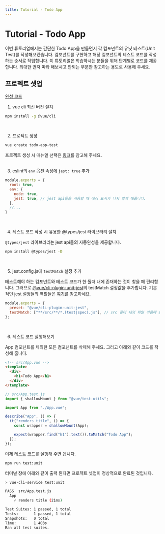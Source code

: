 ```yaml
---
title: Tutorial - Todo App
---
```


# Tutorial - Todo App

이번 튜토리얼에서는 간단한 Todo App을 만들면서 각 컴포넌트의 유닛 테스트(Unit Test)를 작성해보겠습니다. 컴포넌트를 구현하고 해당 컴포넌트의 테스트 코드를 작성하는 순서로 작업합니다. 이 튜토리얼은 학습하시는 분들을 위해 단계별로 코드를 제공합니다. 최대한 먼저 따라 해보시고 안되는 부분만 참고하는 용도로 사용해 주세요.

## 프로젝트 셋업
[완성 코드](https://github.com/dngwoodo/vue-todo-app-test/tree/6f2a8fb79aa7bf85db495864ac7f40b2c26ed13f)

1. vue cli 최신 버전 설치   
```bash
npm install -g @vue/cli
```
<br />

2. 프로젝트 생성
```bash
vue create todo-app-test
```
프로젝트 생성 시 매뉴얼 선택은 [링크](https://joshua1988.github.io/vue-camp/testing/vue-test-util.html#%E1%84%85%E1%85%A1%E1%84%8B%E1%85%B5%E1%84%87%E1%85%B3%E1%84%85%E1%85%A5%E1%84%85%E1%85%B5-%E1%84%89%E1%85%A5%E1%86%AF%E1%84%8E%E1%85%B5)를 참고해 주세요.   
<br />

3. eslint의 `env` 옵션 속성에 `jest: true` 추가   
```js
module.exports = {
  root: true,
  env: {
    node: true,
    jest: true, // jest api들을 사용할 때 에러 표시가 나지 않게 해줍니다.
  },
  //...
}
```
<br />

4. 테스트 코드 작성 시 유용한 @types/jest 라이브러리 설치   

`@types/jest` 라이브러리는 jest api들의 자동완성을 제공합니다.
```bash
npm install @types/jest -D
```
<br />

5. jest.config.js에 `testMatch` 설정 추가   
    
  테스트해야 하는 컴포넌트와 테스트 코드가 한 폴더 내에 존재하는 것이 찾을 때 편리합니다. 그러므로 [@vue/cli-plugin-unit-jest](https://github.com/vuejs/vue-cli/blob/dev/packages/%40vue/cli-plugin-unit-jest/presets/default/jest-preset.js)의 testMatch 설정값을 추가합니다. 기본적인 jest 설정들의 역할들은 [여기](https://joshua1988.github.io/vue-camp/testing/vue-test-util.html#%E1%84%91%E1%85%A2%E1%84%8F%E1%85%B5%E1%84%8C%E1%85%B5-json-%E1%84%89%E1%85%A5%E1%86%AF%E1%84%8C%E1%85%A5%E1%86%BC)를 참고하세요.
  
  ```js
  module.exports = {
    preset: "@vue/cli-plugin-unit-jest",
    testMatch: ["**/src/**/*.(test|spec).js"], // src 폴더 내의 파일 이름에 spec이나 test가 포함돼 있다면 테스트를 수행합니다.
  };
  ```
<br />

6. 테스트 코드 실행해보기   
   
App 컴포넌트를 제외한 모든 컴포넌트를 삭제해 주세요. 그리고 아래와 같이 코드를 작성해 줍니다.
```html
<!-- src/App.vue -->
<template>
  <div>
    <h1>Todo App</h1>
  </div>
</template>
```
```js
// src/App.test.js
import { shallowMount } from "@vue/test-utils";

import App from "./App.vue";

describe("App", () => {
  it("renders title", () => {
    const wrapper = shallowMount(App);

    expect(wrapper.find("h1").text()).toMatch("Todo App");
  });
});
```
이제 테스트 코드를 실행해 주면 됩니다.
```bash
npm run test:unit
```

터미널 창에 아래와 같이 출력 된다면 프로젝트 셋업이 정상적으로 완료된 것입니다.
```bash
> vue-cli-service test:unit

PASS  src/App.test.js
  App
    ✓ renders title (21ms)

Test Suites: 1 passed, 1 total
Tests:       1 passed, 1 total
Snapshots:   0 total
Time:        1.403s
Ran all test suites.
```